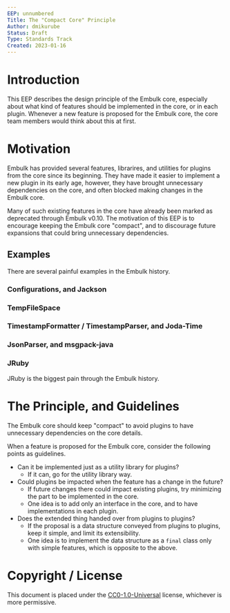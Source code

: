 ```yaml
---
EEP: unnumbered
Title: The "Compact Core" Principle
Author: dmikurube
Status: Draft
Type: Standards Track
Created: 2023-01-16
---
```


Introduction
=============

This EEP describes the design principle of the Embulk core, especially about what kind of features should be implemented in the core, or in each plugin. Whenever a new feature is proposed for the Embulk core, the core team members would think about this at first.

Motivation
===========

Embulk has provided several features, librarires, and utilities for plugins from the core since its beginning. They have made it easier to implement a new plugin in its early age, however, they have brought unnecessary dependencies on the core, and often blocked making changes in the Embulk core.

Many of such existing features in the core have already been marked as deprecated through Embulk v0.10. The motivation of this EEP is to encourage keeping the Embulk core "compact", and to discourage future expansions that could bring unnecessary dependencies.

Examples
---------

There are several painful examples in the Embulk history.

### Configurations, and Jackson

### TempFileSpace

### TimestampFormatter / TimestampParser, and Joda-Time

### JsonParser, and msgpack-java

### JRuby

JRuby is the biggest pain through the Embulk history.

The Principle, and Guidelines
==============================

The Embulk core should keep "compact" to avoid plugins to have unnecessary dependencies on the core details.

When a feature is proposed for the Embulk core, consider the following points as guidelines.

* Can it be implemented just as a utility library for plugins?
    * If it can, go for the utility library way.
* Could plugins be impacted when the feature has a change in the future?
    * If future changes there could impact existing plugins, try minimizing the part to be implemented in the core.
    * One idea is to add only an interface in the core, and to have implementations in each plugin.
* Does the extended thing handed over from plugins to plugins?
    * If the proposal is a data structure conveyed from plugins to plugins, keep it simple, and limit its extensibility.
    * One idea is to implement the data structure as a `final` class only with simple features, which is opposite to the above.

Copyright / License
====================

This document is placed under the [CC0-1.0-Universal](https://creativecommons.org/publicdomain/zero/1.0/deed.en) license, whichever is more permissive.
